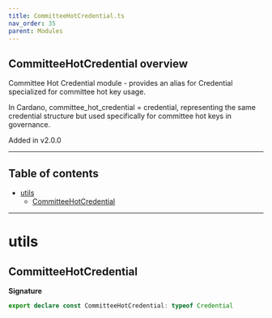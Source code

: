 ```yaml
---
title: CommitteeHotCredential.ts
nav_order: 35
parent: Modules
---
```


## CommitteeHotCredential overview

Committee Hot Credential module - provides an alias for Credential specialized for committee hot key usage.

In Cardano, committee_hot_credential = credential, representing the same credential structure
but used specifically for committee hot keys in governance.

Added in v2.0.0

---

<h2 class="text-delta">Table of contents</h2>

- [utils](#utils)
  - [CommitteeHotCredential](#committeehotcredential)

---

# utils

## CommitteeHotCredential

**Signature**

```ts
export declare const CommitteeHotCredential: typeof Credential
```
